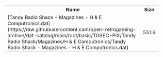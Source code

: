 <table>
<tr><th>Name</th><th>Size</th></tr>
<tr><td>
[Tandy Radio Shack - Magazines - H & E Computronics.dat](https://raw.githubusercontent.com/open-retrogaming-archive/dat-catalog/main/root/basic/TOSEC-PIX/Tandy Radio Shack/Magazines/H & E Computronics/Tandy Radio Shack - Magazines - H & E Computronics.dat)
</td><td>5516</td></tr>
</table>
